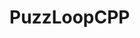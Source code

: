 # PuzzLoopCPP

<ing width ="80%" src="https://github.com/DOGEUNNKIM/PuzzLoopCPP/issues/1#issue-1885927614"/>
